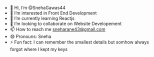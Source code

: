 - 👋 Hi, I’m @SnehaGawas44
- 👀 I’m interested in Front End Development
- 🌱 I’m currently learning Reactjs
- 💞️ I’m looking to collaborate on Website Developement
- 📫 How to reach me sneharane43@gmail.com
- 😄 Pronouns: Sneha
- ⚡ Fun fact: I can remember the smallest details but somhow always forgot where I kept my keys

